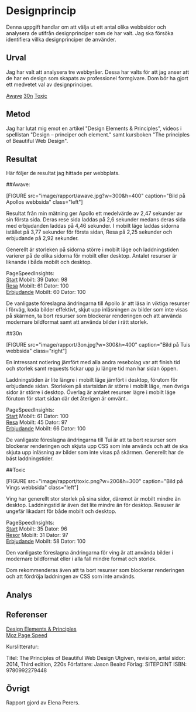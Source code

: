 ---
---
Designprincip
=========================

Denna uppgift handlar om att välja ut ett antal olika webbsidor och analysera de utifrån designprinciper som de har valt. Jag ska försöka identifiera villka designprinciper de använder.

Urval
-----------------------

Jag har valt att analysera tre webbyråer. Dessa har valts för att jag anser att de har en design som skapats av professionel formgivare. Dom bör ha gjort ett medvetet val av designprinciper.

[Awave](https://www.awave.se/)
[30n](https://3on.se/)
[Toxic](https://www.toxic.se/)

Metod
-----------------------

Jag har lutat mig emot en artikel "Design Elements & Principles", videos i spellistan "Design – principer och element." samt kursboken "The principles of Beautiful Web Design".

Resultat
-----------------------

Här följer de resultat jag hittade per webbplats.

##Awave:

[FIGURE src="image/rapport/awave.jpg?w=300&h=400" caption="Bild på Apollos webbsida" class="left"]

Resultat från min mätning ger Apollo ett medelvärde av 2,47 sekunder av sin första sida. Deras rese sida laddas på 2,6 sekunder medans deras sida med erbjudanden laddas på 4,46 sekunder.
I mobilt läge laddas sidorna istället på 3,77 sekunder för första sidan, Resa på 2,25 sekunder och erbjudande på 2,92 sekunder.

Generellt är storleken på sidorna större i mobilt läge och laddningstiden varierer på de olika sidorna för mobilt eller desktop. Antalet resurser är liknande i båda mobilt och desktop.

PageSpeedInsights:  
[Start](https://www.apollo.se) Mobilt: 39 Dator: 98  
[Resa](https://www.apollo.se/resa) Mobilt: 61 Dator: 100  
[Erbjudande](https://www.apollo.se/erbjudanden) Mobilt: 60 Dator: 100

De vanligaste föreslagna ändringarna till Apollo är att läsa in viktiga resurser i förväg, koda bilder effektivt, skjut upp inläsningen av bilder som inte visas på skärmen, ta bort resurser som blockerar renderingen och att använda modernare bildformat samt att använda bilder i rätt storlek.



##30n

[FIGURE src="image/rapport/3on.jpg?w=300&h=400" caption="Bild på Tuis webbsida" class="right"]

En intressant notiering jämfört med alla andra resebolag var att finish tid och storlek samt requests tickar upp ju längre tid man har sidan öppen.

Laddningstiden är lite längre i mobilt läge jämfört i desktop, förutom för erbjudande sidan. Storleken på startsidan är större i mobilt läge, men övriga sidor är större i desktop. Överlag är antalet resurser lägre i mobilt läge förutom för start sidan där det återigen är omvänt..

PageSpeedInsights:  
[Start](https://www.tui.se/) Mobilt: 61 Dator: 100  
[Resa](https://www.tui.se/resa) Mobilt: 45 Dator: 97  
[Erbjudande](https://www.tui.se/erbjudanden) Mobilt: 66 Dator: 100

De vanligaste föreslagna ändringarna till Tui är att ta bort resurser som blockerar renderingen och skjuta upp CSS som inte används och att de ska skjuta upp inläsning av bilder som inte visas på skärmen. Generellt har de bäst laddningstider.

##Toxic

[FIGURE src="image/rapport/toxic.png?w=200&h=300" caption="Bild på Vings webbsida" class="left"]

Ving har generellt stor storlek på sina sidor, däremot är mobilt mindre än desktop. Laddningstid är även det lite mindre än för desktop. Resuser är ungefär likadant för både mobilt och desktop.

PageSpeedInsights:  
[Start](https://www.ving.se/) Mobilt: 35 Dator: 96  
[Resor](https://www.ving.se/resor) Mobilt: 31 Dator: 97  
[Erbjudande](https://www.ving.se/erbjudanden) Mobilt: 58 Dator: 100

Den vanligaste föreslagna ändringarna för ving är att använda bilder i modernare bildformat eller i alla fall mindre format och storlek.

Dom rekommenderas även att ta bort resurser som blockerar renderingen och att fördröja laddningen av CSS som inte används.



Analys
-----------------------



Referenser
-----------------------

[Design Elements & Principles](https://www.canva.com/learn/design-elements-principles/)  
[Moz Page Speed](https://moz.com/learn/seo/page-speed)

Kurslitteratur:

Titel: The Principles of Beautiful Web Design
Utgiven, revision, antal sidor: 2014, Third edition, 220s
Författare: Jason Beaird
Förlag: SITEPOINT
ISBN: 9780992279448

Övrigt
-----------------------

Rapport gjord av Elena Perers.
